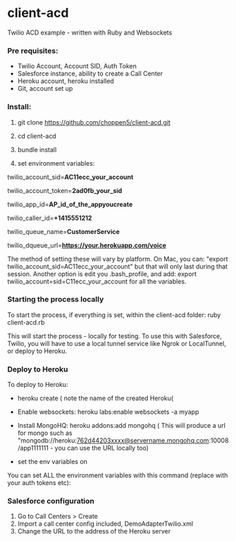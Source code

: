 client-acd
==========

Twilio ACD example - written with Ruby and Websockets

### Pre requisites:
- Twilio Account, Account SID, Auth Token
- Salesforce instance, ability to create a Call Center
- Heroku account, heroku installed
- Git, account set up

### Install:

1. git clone https://github.com/choppen5/client-acd.git
2. cd client-acd 

4. bundle install

5. set environment variables:

twilio_account_sid=**AC11ecc_your_account**

twilio_account_token=**2ad0fb_your_sid**

twilio_app_id=**AP_id_of_the_appyoucreate**

twilio_caller_id=**+1415551212** 

twilio_queue_name=**CustomerService**

twilio_dqueue_url=**https://your.herokuapp.com/voice**


The method of setting these will vary by platform.  On Mac, you can: "export twilio_account_sid=AC11ecc_your_account" but that will only last during that session. Another option is edit you .bash_profile, and add:  export twilio_account=sid=C11ecc_your_account for all the variables.

### Starting the process locally

To start the process, if everything is set, within the client-acd folder:
ruby client-acd.rb 

This will start the process - locally for testing. To use this with Salesforce, Twilio, you will have to use a local tunnel service like Ngrok or LocalTunnel, or deploy to Heroku.

### Deploy to Heroku
To deploy to Heroku:

- heroku create 
( note the name of the created Heroku(

-  Enable websockets:
 heroku labs:enable websockets -a myapp
 
- Install MongoHQ:
 heroku addons:add mongohq
 ( This will produce a url for mongo such as "mongodb://heroku:762d44203xxxx@servername.mongohq.com:10008/app1111111 - you can use the URL locally too) 
 
 - set the env variables on 

You can set ALL the environment variables with this command (replace with your auth tokens etc):
	


### Salesforce configuration
1. Go to Call Centers >  Create
2. Import a call center config included, DemoAdapterTwilio.xml
3. Change the URL to the address of the Heroku server



